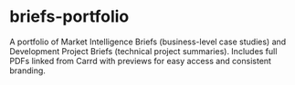 # briefs-portfolio
A portfolio of Market Intelligence Briefs (business-level case studies) and Development Project Briefs (technical project summaries). Includes full PDFs linked from Carrd with previews for easy access and consistent branding.
